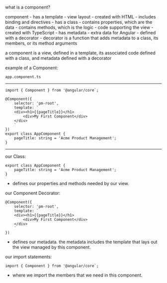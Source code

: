 what is a component?

component
    - has a template
        - view layout
        - created with HTML
        - includes binding and directives
    - has a class
        - contains properties, which are the data
        - contains methods, which is the logic
        - code supporting the view
        - created with TypeScript
    - has metadata
        - extra data for Angular
        - defined with a decorator
            - decorator is a function that adds metadata to a class, its members, or its method arguments

a component is a view, defined in a template, its associated code defined with a class, and metadata defined with a decorator

example of a Component:

`app.component.ts`

---

```TSX
import { Component } from '@angular/core`;

@Component({
    selector: 'pm-root',
    template: `
    <div><h1>{{pageTitle}}</h1>
        <div>My First Component</div>
    </div>
    `
})
export class AppComponent {
    pageTitle: string = 'Acme Product Management';    
}
```

---

our Class:

```TSX
export class AppComponent {
    pageTitle: string = 'Acme Product Management';    
}
```

* defines our properties and methods needed by our view.

our Component Decorator:

```TSX
@Component({
    selector: 'pm-root',
    template: `
    <div><h1>{{pageTitle}}</h1>
        <div>My First Component</div>
    </div>
    `
})
```

* defines our metadata. the metadata includes the template that lays out the view managed by this component.

our import statements:

```TSX
import { Component } from '@angular/core`;
```

* where we import the members that we need in this component.